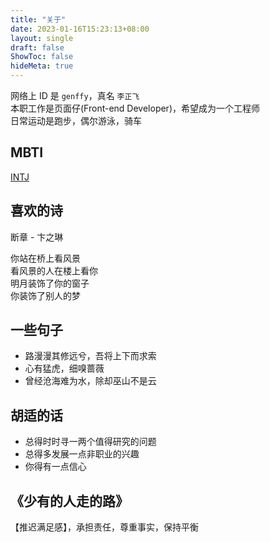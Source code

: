 ```yaml
---
title: "关于"
date: 2023-01-16T15:23:13+08:00
layout: single
draft: false
ShowToc: false
hideMeta: true
---
```

网络上 ID 是 `genffy`，真名 `李正飞`    
本职工作是页面仔(Front-end Developer)，希望成为一个工程师          
日常运动是跑步，偶尔游泳，骑车
## MBTI
<a href="https://www.16personalities.com/ch/intj-%E4%BA%BA%E6%A0%BC" target="_blank">INTJ</a>
## 喜欢的诗
断章 - 卞之琳     

你站在桥上看风景     
看风景的人在楼上看你     
明月装饰了你的窗子     
你装饰了别人的梦   
## 一些句子
- 路漫漫其修远兮，吾将上下而求索    
- 心有猛虎，细嗅蔷薇     
- 曾经沧海难为水，除却巫山不是云    
## 胡适的话
- 总得时时寻一两个值得研究的问题    
- 总得多发展一点非职业的兴趣      
- 你得有一点信心      
## 《少有的人走的路》
【推迟满足感】，承担责任，尊重事实，保持平衡    

